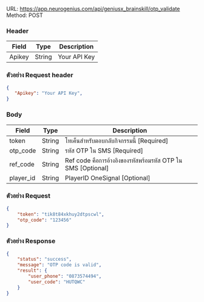 URL: https://app.neurogenius.com/api/geniusx_brainskill/otp_validate <br>
Method: POST <br> 

### Header
| Field         | Type          | Description  |
| ------------- |---------------| -------------|
| Apikey        | String        | Your API Key |

### ตัวอย่าง Request header
```json
{
   "Apikey": "Your API Key",
}
```

### Body
| Field             | Type          | Description             |
| -------------     |---------------| ------------------------|
| token             | String        | โทเค็นสำหรับตอบกลับกิจกรรมนี้ [Required] |
| otp_code          | String        | รหัส OTP ใน SMS [Required] |
| ref_code          | String        | Ref code คือการอ้างอิงของรหัสพร้อมรหัส OTP ใน SMS [Optional] |
| player_id         | String        | PlayerID OneSignal [Optional] |




### ตัวอย่าง Request
```json
{
    "token": "tik8t84xkhuy2dtpscwl",
    "otp_code": "123456"
}
```

### ตัวอย่าง Response
```json
{
    "status": "success",
    "message": "OTP code is valid",
    "result": {
        "user_phone": "0873574494",
        "user_code": "HUTQWC"
    }
}
```
